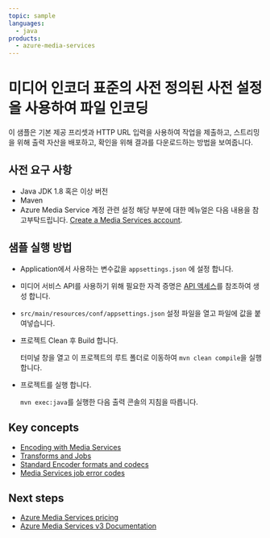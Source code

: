 ```yaml
---
topic: sample
languages:
  - java
products:
  - azure-media-services
---
```

# 미디어 인코더 표준의 사전 정의된 사전 설정을 사용하여 파일 인코딩

이 샘플은 기본 제공 프리셋과 HTTP URL 입력을 사용하여 작업을 제출하고, 스트리밍을 위해 출력 자산을 배포하고, 확인을 위해 결과를 다운로드하는 방법을 보여줍니다.

## 사전 요구 사항

* Java JDK 1.8 혹은 이상 버전
* Maven
* Azure Media Service 계정 관련 설정 해당 부분에 대한 메뉴얼은 다음 내용을 참고부탁드립니다. [Create a Media Services account](https://docs.microsoft.com/azure/media-services/latest/create-account-cli-quickstart).

## 샘플 실행 방법

* Application에서 사용하는 변수값을 `appsettings.json` 에 설정 합니다.
* 미디어 서비스 API를 사용하기 위해 필요한 자격 증명은 [API 액세스](https://docs.microsoft.com/azure/media-services/latest/access-api-cli-how-to)를 참조하여 생성 합니다.
*  `src/main/resources/conf/appsettings.json` 설정 파일을 열고 파일에 값을 붙여넣습니다.
* 프로젝트 Clean 후 Build 합니다.

  터미널 창을 열고 이 프로젝트의 루트 폴더로 이동하여 `mvn clean compile`을 실행합니다.
* 프로젝트를 실행 합니다.

  `mvn exec:java`를 실행한 다음 출력 콘솔의 지침을 따릅니다.

## Key concepts

* [Encoding with Media Services](https://docs.microsoft.com/azure/media-services/latest/encoding-concept)
* [Transforms and Jobs](https://docs.microsoft.com/azure/media-services/latest/transforms-jobs-concept)
* [Standard Encoder formats and codecs](https://docs.microsoft.com/azure/media-services/latest/media-encoder-standard-formats)
* [Media Services job error codes](https://docs.microsoft.com/azure/media-services/latest/job-error-codes)

## Next steps

* [Azure Media Services pricing](https://azure.microsoft.com/pricing/details/media-services/)
* [Azure Media Services v3 Documentation](https://docs.microsoft.com/azure/media-services/latest/)

